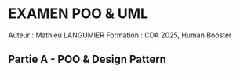 # EXAMEN POO & UML

Auteur : Mathieu LANGUMIER
Formation : CDA 2025, Human Booster

## Partie A - POO & Design Pattern
